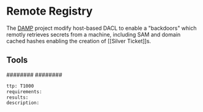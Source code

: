 # Remote Registry
The [DAMP](https://github.com/HarmJ0y/DAMP) project modify host-based DACL to enable a "backdoors" which remotly retrieves secrets from a machine, including SAM and domain cached hashes enabling the creation of [[Silver Ticket]]s.

## Tools
########
########


```meta
ttp: T1000
requirements:
results: 
description: 
```